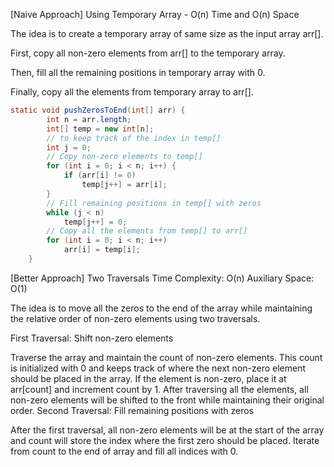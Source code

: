 <p>[Naive Approach] Using Temporary Array - O(n) Time and O(n) Space

The idea is to create a temporary array of same size as the input array arr[].

First, copy all non-zero elements from arr[] to the temporary array.

Then, fill all the remaining positions in temporary array with 0.

Finally, copy all the elements from temporary array to arr[].</p>

```java
static void pushZerosToEnd(int[] arr) {
        int n = arr.length;
        int[] temp = new int[n];
        // to keep track of the index in temp[]
        int j = 0;
        // Copy non-zero elements to temp[]
        for (int i = 0; i < n; i++) {
            if (arr[i] != 0)
                temp[j++] = arr[i];
        }
        // Fill remaining positions in temp[] with zeros
        while (j < n)
            temp[j++] = 0;
        // Copy all the elements from temp[] to arr[]
        for (int i = 0; i < n; i++)
            arr[i] = temp[i];
    }
```

<p>[Better Approach] Two Traversals Time Complexity: O(n) Auxiliary Space: O(1)

The idea is to move all the zeros to the end of the array while maintaining the relative order of non-zero elements using two traversals.

First Traversal: Shift non-zero elements

Traverse the array and maintain the count of non-zero elements. This count is initialized with 0 and keeps track of where the next non-zero element should be placed in the array.
If the element is non-zero, place it at arr[count] and increment count by 1.
After traversing all the elements, all non-zero elements will be shifted to the front while maintaining their original order.
Second Traversal: Fill remaining positions with zeros

After the first traversal, all non-zero elements will be at the start of the array and count will store the index where the first zero should be placed.
Iterate from count to the end of array and fill all indices with 0.
</p>
